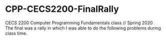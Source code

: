 # CPP-CECS2200-FinalRally

CECS 2200 Computer Programming Fundamentals class // Spring 2020 </br>
The final was a rally in which I was able to do the following problems during class time.
